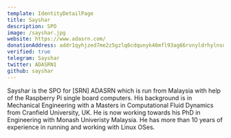 ```yaml
---
template: IdentityDetailPage
title: Sayshar
description: SPO
image: /sayshar.jpg
website: https://www.adasrn.com/
donationAddress: addr1qyhjzed7me2z5gzlq6cdqunyk46mfl93ag66rvnyldrhylnsqe9308k2rmlr6cezk3qqxp8ctce0ylz344we9ekz8cxsg6gayz
verified: true
telegram: Sayshar
twitter: ADASRN1
github: sayshar
---
```


Sayshar is the SPO for [SRN] ADASRN which is run from Malaysia with help of the Raspberry Pi single board computers. His background is in Mechanical Engineering with a Masters in Computational Fluid Dynamics from Cranfield University, UK. He is now working towards his PhD in Engineering with Monash Univeristy Malaysia. He has more than 10 years of experience in running and working with Linux OSes.
